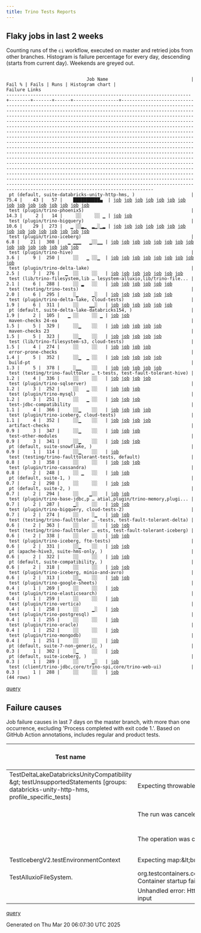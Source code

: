 ```yaml
---
title: Trino Tests Reports
---
```


## Flaky jobs in last 2 weeks

Counting runs of the `ci` workflow, executed on master and retried jobs from other branches.
Histogram is failure percentage for every day, descending (starts from current day).
Weekends are greyed out.
<pre><code>
                              Job Name                               | Fail % | Fails | Runs | Histogram chart |                                                                                                                                                                                                                                                                                                                                                                                                                                                                                                                                                                                                                  Failure Links                                                                                                                                                                                                                                                                                                                                                                                                                                                                                                                                                                                                                   
---------------------------------------------------------------------+--------+-------+------+-----------------+--------------------------------------------------------------------------------------------------------------------------------------------------------------------------------------------------------------------------------------------------------------------------------------------------------------------------------------------------------------------------------------------------------------------------------------------------------------------------------------------------------------------------------------------------------------------------------------------------------------------------------------------------------------------------------------------------------------------------------------------------------------------------------------------------------------------------------------------------------------------------------------------------------------------------------------------------------------------------------------------------------------------------------------------------------------------------------------------------------------------------------------------------------------------------------------------------------------------------------------------------
 pt (default, suite-databricks-unity-http-hms, )                     |   75.4 |    43 |   57 |    ██████████▄  | <a href="https://github.com/trinodb/trino/actions/runs/13890329959/job/38861434884">job</a> <a href="https://github.com/trinodb/trino/actions/runs/13891979097/job/38865711678">job</a> <a href="https://github.com/trinodb/trino/actions/runs/13877807378/job/38832462557">job</a> <a href="https://github.com/trinodb/trino/actions/runs/13888115912/job/38855723878">job</a> <a href="https://github.com/trinodb/trino/actions/runs/13888117462/job/38855749639">job</a> <a href="https://github.com/trinodb/trino/actions/runs/13888127054/job/38855779203">job</a> <a href="https://github.com/trinodb/trino/actions/runs/13867527713/job/38809744676">job</a> <a href="https://github.com/trinodb/trino/actions/runs/13846971135/job/38747636753">job</a> <a href="https://github.com/trinodb/trino/actions/runs/13848330583/job/38751351118">job</a> <a href="https://github.com/trinodb/trino/actions/runs/13848487149/job/38751736793">job</a> <a href="https://github.com/trinodb/trino/actions/runs/13848487149/job/38752805456">job</a> <a href="https://github.com/trinodb/trino/actions/runs/13849197722/job/38753698374">job</a> <a href="https://github.com/trinodb/trino/actions/runs/13833848216/job/38704633404">job</a> <a href="https://github.com/trinodb/trino/actions/runs/13834053599/job/38705363412">job</a> <a href="https://github.com/trinodb/trino/actions/runs/13844275553/job/38739477209">job</a>  
 test (plugin/trino-phoenix5)                                        |   14.3 |     2 |   14 |     ░░     ░░ ▁ | <a href="https://github.com/trinodb/trino/actions/runs/13697795229/job/38304174368">job</a> <a href="https://github.com/trinodb/trino/actions/runs/13697795229/job/38304174368">job</a>                                                                                                                                                                                                                                                                                                                                                                                                                                                                                                                                                                                                                                                                                                                                                                                                                                                                                                                                                                                                                                                                                  
 test (plugin/trino-bigquery)                                        |   10.6 |    29 |  273 |   ▁ ░░▂▁  ▂▁░▁▂ | <a href="https://github.com/trinodb/trino/actions/runs/13952073426/job/39054031768">job</a> <a href="https://github.com/trinodb/trino/actions/runs/13912856370/job/38930505760">job</a> <a href="https://github.com/trinodb/trino/actions/runs/13912856370/job/38930505760">job</a> <a href="https://github.com/trinodb/trino/actions/runs/13931146864/job/38988402691">job</a> <a href="https://github.com/trinodb/trino/actions/runs/13931146864/job/38988402691">job</a> <a href="https://github.com/trinodb/trino/actions/runs/13848330583/job/38751089144">job</a> <a href="https://github.com/trinodb/trino/actions/runs/13849228707/job/38753550815">job</a> <a href="https://github.com/trinodb/trino/actions/runs/13853951626/job/38766585703">job</a> <a href="https://github.com/trinodb/trino/actions/runs/13855379126/job/38771041031">job</a> <a href="https://github.com/trinodb/trino/actions/runs/13856061822/job/38773084173">job</a> <a href="https://github.com/trinodb/trino/actions/runs/13833848216/job/38704177359">job</a> <a href="https://github.com/trinodb/trino/actions/runs/13844275553/job/38739041916">job</a> <a href="https://github.com/trinodb/trino/actions/runs/13805765799/job/38616202840">job</a> <a href="https://github.com/trinodb/trino/actions/runs/13791722169/job/38573172675">job</a> <a href="https://github.com/trinodb/trino/actions/runs/13762108127/job/38480419419">job</a>  
 test (plugin/trino-iceberg)                                         |    6.8 |    21 |  308 |   ▁ ▁▁▁   ▁░░▁▁ | <a href="https://github.com/trinodb/trino/actions/runs/13917275956/job/38942557460">job</a> <a href="https://github.com/trinodb/trino/actions/runs/13934911302/job/39000657678">job</a> <a href="https://github.com/trinodb/trino/actions/runs/13888127054/job/38855619674">job</a> <a href="https://github.com/trinodb/trino/actions/runs/13877807378/job/38832303787">job</a> <a href="https://github.com/trinodb/trino/actions/runs/13847019619/job/38747505842">job</a> <a href="https://github.com/trinodb/trino/actions/runs/13847028172/job/38747522209">job</a> <a href="https://github.com/trinodb/trino/actions/runs/13856825394/job/38775480165">job</a> <a href="https://github.com/trinodb/trino/actions/runs/13856825394/job/38775480165">job</a> <a href="https://github.com/trinodb/trino/actions/runs/13857855526/job/38778744308">job</a> <a href="https://github.com/trinodb/trino/actions/runs/13808367065/job/38624082292">job</a> <a href="https://github.com/trinodb/trino/actions/runs/13773634677/job/38517884219">job</a> <a href="https://github.com/trinodb/trino/actions/runs/13773634677/job/38517884219">job</a> <a href="https://github.com/trinodb/trino/actions/runs/13710867152/job/38347001960">job</a> <a href="https://github.com/trinodb/trino/actions/runs/13710981132/job/38347328122">job</a> <a href="https://github.com/trinodb/trino/actions/runs/13710981132/job/38347328122">job</a>  
 test (plugin/trino-hive)                                            |    3.6 |     9 |  250 |     ░░   ▁ ░░▁  | <a href="https://github.com/trinodb/trino/actions/runs/13957141057/job/39070974505">job</a> <a href="https://github.com/trinodb/trino/actions/runs/13824144859/job/38675929752">job</a> <a href="https://github.com/trinodb/trino/actions/runs/13779868944/job/38536094728">job</a> <a href="https://github.com/trinodb/trino/actions/runs/13779868944/job/38536094728">job</a> <a href="https://github.com/trinodb/trino/actions/runs/13796579530/job/38589634917">job</a> <a href="https://github.com/trinodb/trino/actions/runs/13796579530/job/38589634917">job</a> <a href="https://github.com/trinodb/trino/actions/runs/13712318677/job/38351053905">job</a> <a href="https://github.com/trinodb/trino/actions/runs/13712318677/job/38351053905">job</a> <a href="https://github.com/trinodb/trino/actions/runs/13705097536/job/38328446284">job</a>                                                                                                                                                                                                                                                                                                                                                                                                                                                                                                  
 test (plugin/trino-delta-lake)                                      |    2.5 |     7 |  276 |  ▁  ░░     ░░   | <a href="https://github.com/trinodb/trino/actions/runs/13939428792/job/39013492214">job</a> <a href="https://github.com/trinodb/trino/actions/runs/13950376052/job/39048195719">job</a> <a href="https://github.com/trinodb/trino/actions/runs/13950376052/job/39052908338">job</a> <a href="https://github.com/trinodb/trino/actions/runs/13934823308/job/39000391324">job</a> <a href="https://github.com/trinodb/trino/actions/runs/13853951626/job/38766589928">job</a> <a href="https://github.com/trinodb/trino/actions/runs/13819714746/job/38662094459">job</a> <a href="https://github.com/trinodb/trino/actions/runs/13704127401/job/38325235739">job</a>                                                                                                                                                                                                                                                                                                                                                                                                                                                                                                                                                                                                                                                                  
 test (lib/trino-filesystem,lib … lesystem-alluxio,lib/trino-file... |    2.1 |     6 |  288 |     ░░ ▂   ░░   | <a href="https://github.com/trinodb/trino/actions/runs/13824144859/job/38675919417">job</a> <a href="https://github.com/trinodb/trino/actions/runs/13826755478/job/38683086017">job</a> <a href="https://github.com/trinodb/trino/actions/runs/13826755478/job/38683086017">job</a> <a href="https://github.com/trinodb/trino/actions/runs/13834053599/job/38704852613">job</a> <a href="https://github.com/trinodb/trino/actions/runs/13761916976/job/38479840607">job</a> <a href="https://github.com/trinodb/trino/actions/runs/13712035170/job/38350268477">job</a>                                                                                                                                                                                                                                                                                                                                                                                                                                                                                                                                                                                                                                                                                                                                                  
 test (testing/trino-tests)                                          |    2.0 |     6 |  295 |     ░▁     ▁░   | <a href="https://github.com/trinodb/trino/actions/runs/13869161272/job/38813555451">job</a> <a href="https://github.com/trinodb/trino/actions/runs/13847019619/job/38747515142">job</a> <a href="https://github.com/trinodb/trino/actions/runs/13847028172/job/38747528382">job</a> <a href="https://github.com/trinodb/trino/actions/runs/13805765799/job/38616216364">job</a> <a href="https://github.com/trinodb/trino/actions/runs/13768037858/job/38499537434">job</a> <a href="https://github.com/trinodb/trino/actions/runs/13753332079/job/38457096846">job</a>                                                                                                                                                                                                                                                                                                                                                                                                                                                                                                                                                                                                                                                                                                                                                  
 test (plugin/trino-delta-lake, cloud-tests)                         |    1.9 |     6 |  311 |     ░░    ▁▁░   | <a href="https://github.com/trinodb/trino/actions/runs/13957141057/job/39070972215">job</a> <a href="https://github.com/trinodb/trino/actions/runs/13914129549/job/38934009797">job</a> <a href="https://github.com/trinodb/trino/actions/runs/13762108127/job/38480432994">job</a> <a href="https://github.com/trinodb/trino/actions/runs/13764289621/job/38487190491">job</a> <a href="https://github.com/trinodb/trino/actions/runs/13744814841/job/38438460330">job</a> <a href="https://github.com/trinodb/trino/actions/runs/13711009096/job/38347431411">job</a>                                                                                                                                                                                                                                                                                                                                                                                                                                                                                                                                                                                                                                                                                                                                                  
 pt (default, suite-delta-lake-databricks154, )                      |    1.9 |     2 |  105 |   ▁ ░░     ░░ ▁ | <a href="https://github.com/trinodb/trino/actions/runs/13912789276/job/38930616071">job</a> <a href="https://github.com/trinodb/trino/actions/runs/13704127401/job/38325937308">job</a>                                                                                                                                                                                                                                                                                                                                                                                                                                                                                                                                                                                                                                                                                                                                                                                                                                                                                                                                                                                                                                                                                  
 maven-checks 24-ea                                                  |    1.5 |     5 |  329 |     ░░▁    ░░   | <a href="https://github.com/trinodb/trino/actions/runs/13847019619/job/38747452936">job</a> <a href="https://github.com/trinodb/trino/actions/runs/13847028172/job/38747476047">job</a> <a href="https://github.com/trinodb/trino/actions/runs/13855379126/job/38770979024">job</a> <a href="https://github.com/trinodb/trino/actions/runs/13704987668/job/38328009708">job</a> <a href="https://github.com/trinodb/trino/actions/runs/13705428378/job/38329547204">job</a>                                                                                                                                                                                                                                                                                                                                                                                                                                                                                                                                                                                                                                                                                                                                                                                                                                  
 maven-checks 23                                                     |    1.5 |     5 |  323 |     ░░▁    ░░   | <a href="https://github.com/trinodb/trino/actions/runs/13847019619/job/38747452349">job</a> <a href="https://github.com/trinodb/trino/actions/runs/13847028172/job/38747475838">job</a> <a href="https://github.com/trinodb/trino/actions/runs/13855379126/job/38770978737">job</a> <a href="https://github.com/trinodb/trino/actions/runs/13704987668/job/38328008664">job</a> <a href="https://github.com/trinodb/trino/actions/runs/13705428378/job/38329546822">job</a>                                                                                                                                                                                                                                                                                                                                                                                                                                                                                                                                                                                                                                                                                                                                                                                                                                  
 test (lib/trino-filesystem-s3, cloud-tests)                         |    1.5 |     4 |  274 |     ░░     ░░   | <a href="https://github.com/trinodb/trino/actions/runs/13844275553/job/38739041203">job</a> <a href="https://github.com/trinodb/trino/actions/runs/13814361067/job/38643649729">job</a> <a href="https://github.com/trinodb/trino/actions/runs/13816906036/job/38652453904">job</a> <a href="https://github.com/trinodb/trino/actions/runs/13761916976/job/38479844352">job</a>                                                                                                                                                                                                                                                                                                                                                                                                                                                                                                                                                                                                                                                                                                                                                                                                                                                                                                                  
 error-prone-checks                                                  |    1.4 |     5 |  352 |     ░░▁  ▁ ░░   | <a href="https://github.com/trinodb/trino/actions/runs/13847019619/job/38747453995">job</a> <a href="https://github.com/trinodb/trino/actions/runs/13847028172/job/38747477251">job</a> <a href="https://github.com/trinodb/trino/actions/runs/13855379126/job/38770980535">job</a> <a href="https://github.com/trinodb/trino/actions/runs/13779868944/job/38536056858">job</a> <a href="https://github.com/trinodb/trino/actions/runs/13779868944/job/38536056858">job</a>                                                                                                                                                                                                                                                                                                                                                                                                                                                                                                                                                                                                                                                                                                                                                                                                                                  
 build-pt                                                            |    1.3 |     5 |  378 |     ░▁▁    ░░   | <a href="https://github.com/trinodb/trino/actions/runs/13867710600/job/38809966107">job</a> <a href="https://github.com/trinodb/trino/actions/runs/13847019619/job/38747453229">job</a> <a href="https://github.com/trinodb/trino/actions/runs/13847028172/job/38747476333">job</a> <a href="https://github.com/trinodb/trino/actions/runs/13855379126/job/38770979433">job</a> <a href="https://github.com/trinodb/trino/actions/runs/13761714737/job/38479114101">job</a>                                                                                                                                                                                                                                                                                                                                                                                                                                                                                                                                                                                                                                                                                                                                                                                                                                  
 test (testing/trino-faulttoler … t-tests, test-fault-tolerant-hive) |    1.2 |     4 |  336 |     ░░     ░░   | <a href="https://github.com/trinodb/trino/actions/runs/13949217646/job/39044036698">job</a> <a href="https://github.com/trinodb/trino/actions/runs/13847019619/job/38747514462">job</a> <a href="https://github.com/trinodb/trino/actions/runs/13847028172/job/38747527988">job</a> <a href="https://github.com/trinodb/trino/actions/runs/13824144859/job/38675938011">job</a>                                                                                                                                                                                                                                                                                                                                                                                                                                                                                                                                                                                                                                                                                                                                                                                                                                                                                                                  
 test (plugin/trino-sqlserver)                                       |    1.2 |     3 |  252 |     ░░   ▁ ░░   | <a href="https://github.com/trinodb/trino/actions/runs/13934823308/job/39000401147">job</a> <a href="https://github.com/trinodb/trino/actions/runs/13799835596/job/38599878334">job</a> <a href="https://github.com/trinodb/trino/actions/runs/13799835596/job/38599878334">job</a>                                                                                                                                                                                                                                                                                                                                                                                                                                                                                                                                                                                                                                                                                                                                                                                                                                                                                                                                                                                                  
 test (plugin/trino-mysql)                                           |    1.2 |     3 |  251 |     ░░   ▁ ░░   | <a href="https://github.com/trinodb/trino/actions/runs/13779868944/job/38536096879">job</a> <a href="https://github.com/trinodb/trino/actions/runs/13779868944/job/38536096879">job</a> <a href="https://github.com/trinodb/trino/actions/runs/13764104940/job/38486606069">job</a>                                                                                                                                                                                                                                                                                                                                                                                                                                                                                                                                                                                                                                                                                                                                                                                                                                                                                                                                                                                                  
 test-jdbc-compatibility                                             |    1.1 |     4 |  366 |     ░░▁    ░░   | <a href="https://github.com/trinodb/trino/actions/runs/13847019619/job/38747454423">job</a> <a href="https://github.com/trinodb/trino/actions/runs/13847028172/job/38747477786">job</a> <a href="https://github.com/trinodb/trino/actions/runs/13855379126/job/38770981254">job</a> <a href="https://github.com/trinodb/trino/actions/runs/13691185456/job/38284610085">job</a>                                                                                                                                                                                                                                                                                                                                                                                                                                                                                                                                                                                                                                                                                                                                                                                                                                                                                                                  
 test (plugin/trino-iceberg, cloud-tests)                            |    1.1 |     4 |  352 |     ░░▁    ░░   | <a href="https://github.com/trinodb/trino/actions/runs/13951718840/job/39052813846">job</a> <a href="https://github.com/trinodb/trino/actions/runs/13847019619/job/38747506067">job</a> <a href="https://github.com/trinodb/trino/actions/runs/13847028172/job/38747522445">job</a> <a href="https://github.com/trinodb/trino/actions/runs/13848487149/job/38751502124">job</a>                                                                                                                                                                                                                                                                                                                                                                                                                                                                                                                                                                                                                                                                                                                                                                                                                                                                                                                  
 artifact-checks                                                     |    0.9 |     3 |  347 |     ░░▁    ░░   | <a href="https://github.com/trinodb/trino/actions/runs/13847019619/job/38747452626">job</a> <a href="https://github.com/trinodb/trino/actions/runs/13847028172/job/38747475437">job</a> <a href="https://github.com/trinodb/trino/actions/runs/13855379126/job/38770978274">job</a>                                                                                                                                                                                                                                                                                                                                                                                                                                                                                                                                                                                                                                                                                                                                                                                                                                                                                                                                                                                                  
 test-other-modules                                                  |    0.9 |     3 |  341 |     ░░▁    ░░   | <a href="https://github.com/trinodb/trino/actions/runs/13847019619/job/38747454616">job</a> <a href="https://github.com/trinodb/trino/actions/runs/13847028172/job/38747478026">job</a> <a href="https://github.com/trinodb/trino/actions/runs/13855379126/job/38770981566">job</a>                                                                                                                                                                                                                                                                                                                                                                                                                                                                                                                                                                                                                                                                                                                                                                                                                                                                                                                                                                                                  
 pt (default, suite-snowflake, )                                     |    0.9 |     1 |  114 |     ░░▁    ░░   | <a href="https://github.com/trinodb/trino/actions/runs/13856061822/job/38773535502">job</a>                                                                                                                                                                                                                                                                                                                                                                                                                                                                                                                                                                                                                                                                                                                                                                                                                                                                                                                                                                                                                                                                                                                                                                  
 test (testing/trino-faulttolerant-tests, default)                   |    0.8 |     3 |  358 |     ░░     ░░   | <a href="https://github.com/trinodb/trino/actions/runs/13847019619/job/38747513712">job</a> <a href="https://github.com/trinodb/trino/actions/runs/13847028172/job/38747527635">job</a> <a href="https://github.com/trinodb/trino/actions/runs/13787835623/job/38560055670">job</a>                                                                                                                                                                                                                                                                                                                                                                                                                                                                                                                                                                                                                                                                                                                                                                                                                                                                                                                                                                                                  
 test (plugin/trino-cassandra)                                       |    0.8 |     2 |  248 |     ░░ ▁   ░░   | <a href="https://github.com/trinodb/trino/actions/runs/13826755478/job/38683089194">job</a> <a href="https://github.com/trinodb/trino/actions/runs/13826755478/job/38683089194">job</a>                                                                                                                                                                                                                                                                                                                                                                                                                                                                                                                                                                                                                                                                                                                                                                                                                                                                                                                                                                                                                                                                                  
 pt (default, suite-1, )                                             |    0.7 |     2 |  298 |     ░░     ░░   | <a href="https://github.com/trinodb/trino/actions/runs/13769700284/job/38505660137">job</a> <a href="https://github.com/trinodb/trino/actions/runs/13769700284/job/38505660137">job</a>                                                                                                                                                                                                                                                                                                                                                                                                                                                                                                                                                                                                                                                                                                                                                                                                                                                                                                                                                                                                                                                                                  
 pt (default, suite-2, )                                             |    0.7 |     2 |  294 |     ░░    ▁░░   | <a href="https://github.com/trinodb/trino/actions/runs/13773634677/job/38518440960">job</a> <a href="https://github.com/trinodb/trino/actions/runs/13773634677/job/38518440960">job</a>                                                                                                                                                                                                                                                                                                                                                                                                                                                                                                                                                                                                                                                                                                                                                                                                                                                                                                                                                                                                                                                                                  
 test (plugin/trino-base-jdbc,p … atial,plugin/trino-memory,plugi... |    0.7 |     2 |  287 |     ▁░     ░░   | <a href="https://github.com/trinodb/trino/actions/runs/13888117462/job/38855589800">job</a> <a href="https://github.com/trinodb/trino/actions/runs/13764289621/job/38487178003">job</a>                                                                                                                                                                                                                                                                                                                                                                                                                                                                                                                                                                                                                                                                                                                                                                                                                                                                                                                                                                                                                                                                                  
 test (plugin/trino-bigquery, cloud-tests-2)                         |    0.7 |     2 |  274 |     ░░     ░▁   | <a href="https://github.com/trinodb/trino/actions/runs/13833848216/job/38704178499">job</a> <a href="https://github.com/trinodb/trino/actions/runs/13734831555/job/38417256811">job</a>                                                                                                                                                                                                                                                                                                                                                                                                                                                                                                                                                                                                                                                                                                                                                                                                                                                                                                                                                                                                                                                                                  
 test (testing/trino-faulttoler … -tests, test-fault-tolerant-delta) |    0.6 |     2 |  363 |     ░░     ░░   | <a href="https://github.com/trinodb/trino/actions/runs/13847019619/job/38747514138">job</a> <a href="https://github.com/trinodb/trino/actions/runs/13847028172/job/38747527799">job</a>                                                                                                                                                                                                                                                                                                                                                                                                                                                                                                                                                                                                                                                                                                                                                                                                                                                                                                                                                                                                                                                                                  
 test (testing/trino-faulttoler … ests, test-fault-tolerant-iceberg) |    0.6 |     2 |  338 |     ░░     ░░   | <a href="https://github.com/trinodb/trino/actions/runs/13847019619/job/38747514768">job</a> <a href="https://github.com/trinodb/trino/actions/runs/13847028172/job/38747528202">job</a>                                                                                                                                                                                                                                                                                                                                                                                                                                                                                                                                                                                                                                                                                                                                                                                                                                                                                                                                                                                                                                                                                  
 test (plugin/trino-iceberg, fte-tests)                              |    0.6 |     2 |  331 |     ░░▁    ░░   | <a href="https://github.com/trinodb/trino/actions/runs/13847019619/job/38747506282">job</a> <a href="https://github.com/trinodb/trino/actions/runs/13847028172/job/38747522706">job</a>                                                                                                                                                                                                                                                                                                                                                                                                                                                                                                                                                                                                                                                                                                                                                                                                                                                                                                                                                                                                                                                                                  
 pt (apache-hive3, suite-hms-only, )                                 |    0.6 |     2 |  322 |     ░░     ░░   | <a href="https://github.com/trinodb/trino/actions/runs/13773634677/job/38518462120">job</a> <a href="https://github.com/trinodb/trino/actions/runs/13773634677/job/38518462120">job</a>                                                                                                                                                                                                                                                                                                                                                                                                                                                                                                                                                                                                                                                                                                                                                                                                                                                                                                                                                                                                                                                                                  
 pt (default, suite-compatibility, )                                 |    0.6 |     2 |  318 |     ░░     ░░   | <a href="https://github.com/trinodb/trino/actions/runs/13773634677/job/38518457068">job</a> <a href="https://github.com/trinodb/trino/actions/runs/13773634677/job/38518457068">job</a>                                                                                                                                                                                                                                                                                                                                                                                                                                                                                                                                                                                                                                                                                                                                                                                                                                                                                                                                                                                                                                                                                  
 test (plugin/trino-iceberg, minio-and-avro)                         |    0.6 |     2 |  313 |     ░░▁    ░░   | <a href="https://github.com/trinodb/trino/actions/runs/13847019619/job/38747506508">job</a> <a href="https://github.com/trinodb/trino/actions/runs/13847028172/job/38747522929">job</a>                                                                                                                                                                                                                                                                                                                                                                                                                                                                                                                                                                                                                                                                                                                                                                                                                                                                                                                                                                                                                                                                                  
 test (plugin/trino-google-sheets)                                   |    0.4 |     1 |  269 |     ░░     ░░   | <a href="https://github.com/trinodb/trino/actions/runs/13859594107/job/38784607019">job</a>                                                                                                                                                                                                                                                                                                                                                                                                                                                                                                                                                                                                                                                                                                                                                                                                                                                                                                                                                                                                                                                                                                                                                                  
 test (plugin/trino-elasticsearch)                                   |    0.4 |     1 |  259 |     ░░     ░░   | <a href="https://github.com/trinodb/trino/actions/runs/13824144859/job/38675928816">job</a>                                                                                                                                                                                                                                                                                                                                                                                                                                                                                                                                                                                                                                                                                                                                                                                                                                                                                                                                                                                                                                                                                                                                                                  
 test (plugin/trino-vertica)                                         |    0.4 |     1 |  258 |     ░░     ▁░   | <a href="https://github.com/trinodb/trino/actions/runs/13744814841/job/38438463337">job</a>                                                                                                                                                                                                                                                                                                                                                                                                                                                                                                                                                                                                                                                                                                                                                                                                                                                                                                                                                                                                                                                                                                                                                                  
 test (plugin/trino-postgresql)                                      |    0.4 |     1 |  255 |     ░░     ░░   | <a href="https://github.com/trinodb/trino/actions/runs/13819698370/job/38661862368">job</a>                                                                                                                                                                                                                                                                                                                                                                                                                                                                                                                                                                                                                                                                                                                                                                                                                                                                                                                                                                                                                                                                                                                                                                  
 test (plugin/trino-oracle)                                          |    0.4 |     1 |  252 |     ░░     ░░   | <a href="https://github.com/trinodb/trino/actions/runs/13815987441/job/38649295897">job</a>                                                                                                                                                                                                                                                                                                                                                                                                                                                                                                                                                                                                                                                                                                                                                                                                                                                                                                                                                                                                                                                                                                                                                                  
 test (plugin/trino-mongodb)                                         |    0.4 |     1 |  251 |     ░░     ░░   | <a href="https://github.com/trinodb/trino/actions/runs/13917725758/job/38943818412">job</a>                                                                                                                                                                                                                                                                                                                                                                                                                                                                                                                                                                                                                                                                                                                                                                                                                                                                                                                                                                                                                                                                                                                                                                  
 pt (default, suite-7-non-generic, )                                 |    0.3 |     1 |  302 |     ░▁     ░░   | <a href="https://github.com/trinodb/trino/actions/runs/13867527713/job/38809742017">job</a>                                                                                                                                                                                                                                                                                                                                                                                                                                                                                                                                                                                                                                                                                                                                                                                                                                                                                                                                                                                                                                                                                                                                                                  
 pt (default, suite-iceberg, )                                       |    0.3 |     1 |  289 |     ░░     ▁░   | <a href="https://github.com/trinodb/trino/actions/runs/13744814841/job/38438592418">job</a>                                                                                                                                                                                                                                                                                                                                                                                                                                                                                                                                                                                                                                                                                                                                                                                                                                                                                                                                                                                                                                                                                                                                                                  
 test (client/trino-jdbc,core/trino-spi,core/trino-web-ui)           |    0.3 |     1 |  288 |     ░░     ░░   | <a href="https://github.com/trinodb/trino/actions/runs/13934911302/job/39000647744">job</a>                                                                                                                                                                                                                                                                                                                                                                                                                                                                                                                                                                                                                                                                                                                                                                                                                                                                                                                                                                                                                                                                                                                                                                  
(44 rows)
</code></pre>
[query](https://github.com/trinodb/reports/blob/96e85e036fa57ba580f9d67dcc80c88db280c9da/sql/tests/jobs.sql)

## Failure causes

Job failure causes in last 7 days on the master branch, with more than one occurrence,
excluding 'Process completed with exit code 1.'.
Based on GitHub Action annotations, includes regular and product tests.

| Test name                                                                                                                              | Message                                                                                                          | Test failures | Run failures | % of runs | First seen at           | Last seen at            | Failure Links                                                                                                                                                                                                                                                                                                                                                                                                    |
| -------------------------------------------------------------------------------------------------------------------------------------- | ---------------------------------------------------------------------------------------------------------------- | -------------:| ------------:| ---------:| ----------------------- | ----------------------- | ---------------------------------------------------------------------------------------------------------------------------------------------------------------------------------------------------------------------------------------------------------------------------------------------------------------------------------------------------------------------------------------------------------------- |
| TestDeltaLakeDatabricksUnityCompatibility \&gt; testUnsupportedStatements \[groups: databricks-unity-http-hms, profile\_specific\_tests\] | Expecting throwable message:\&lt;br/\&gt;                                                                              |            19 |           18 |       3.5 | 2025-03-13 12:10:44.000 | 2025-03-17 05:31:07.000 | <a href="https://github.com/trinodb/trino/actions/runs/13833848216/job/38704633404">job</a> <a href="https://github.com/trinodb/trino/actions/runs/13834053599/job/38705363412">job</a> <a href="https://github.com/trinodb/trino/actions/runs/13844275553/job/38739477209">job</a> <a href="https://github.com/trinodb/trino/actions/runs/13846971135/job/38747636753">job</a> <a href="https://github.com/trinodb/trino/actions/runs/13848330583/job/38751351118">job</a>  |
|                                                                                                                                        | The run was canceled by @ebyhr.                                                                                  |             6 |            1 |       0.2 | 2025-03-14 02:58:48.000 | 2025-03-14 02:58:54.000 | <a href="https://github.com/trinodb/trino/actions/runs/13848487149/job/38751731308">job</a> <a href="https://github.com/trinodb/trino/actions/runs/13848487149/job/38751733079">job</a> <a href="https://github.com/trinodb/trino/actions/runs/13848487149/job/38751733375">job</a> <a href="https://github.com/trinodb/trino/actions/runs/13848487149/job/38751733915">job</a> <a href="https://github.com/trinodb/trino/actions/runs/13848487149/job/38751736479">job</a>  |
|                                                                                                                                        | The operation was canceled.                                                                                      |             6 |            1 |       0.2 | 2025-03-14 02:58:48.000 | 2025-03-14 02:58:54.000 | <a href="https://github.com/trinodb/trino/actions/runs/13848487149/job/38751731308">job</a> <a href="https://github.com/trinodb/trino/actions/runs/13848487149/job/38751733079">job</a> <a href="https://github.com/trinodb/trino/actions/runs/13848487149/job/38751733375">job</a> <a href="https://github.com/trinodb/trino/actions/runs/13848487149/job/38751733915">job</a> <a href="https://github.com/trinodb/trino/actions/runs/13848487149/job/38751736479">job</a>  |
| TestIcebergV2.testEnvironmentContext                                                                                                   | Expecting map:\&lt;br/\&gt;                                                                                            |             4 |            4 |       0.8 | 2025-03-16 00:19:25.000 | 2025-03-18 23:07:22.000 | <a href="https://github.com/trinodb/trino/actions/runs/13877807378/job/38832303787">job</a> <a href="https://github.com/trinodb/trino/actions/runs/13888127054/job/38855619674">job</a> <a href="https://github.com/trinodb/trino/actions/runs/13917275956/job/38942557460">job</a> <a href="https://github.com/trinodb/trino/actions/runs/13934911302/job/39000657678">job</a>                                                                                  |
| TestAlluxioFileSystem.                                                                                                                 | org.testcontainers.containers.ContainerLaunchException: Container startup failed for image alluxio/alluxio:2.9.5 |             2 |            2 |       0.4 | 2025-03-13 00:32:23.000 | 2025-03-13 12:12:49.000 | <a href="https://github.com/trinodb/trino/actions/runs/13824144859/job/38675919417">job</a> <a href="https://github.com/trinodb/trino/actions/runs/13834053599/job/38704852613">job</a>                                                                                                                                                                                                                                                  |
|                                                                                                                                        | Unhandled error: HttpError: Unexpected end of JSON input                                                         |             2 |            2 |       0.4 | 2025-03-18 03:46:17.000 | 2025-03-18 10:52:10.000 | <a href="https://github.com/trinodb/trino/actions/runs/13914959171/job/38936226609">job</a> <a href="https://github.com/trinodb/trino/actions/runs/13921417890/job/38955355457">job</a>                                                                                                                                                                                                                                                  |

[query](https://github.com/trinodb/reports/blob/96e85e036fa57ba580f9d67dcc80c88db280c9da/sql/tests/annotations.sql)

Generated on Thu Mar 20 06:07:30 UTC 2025
